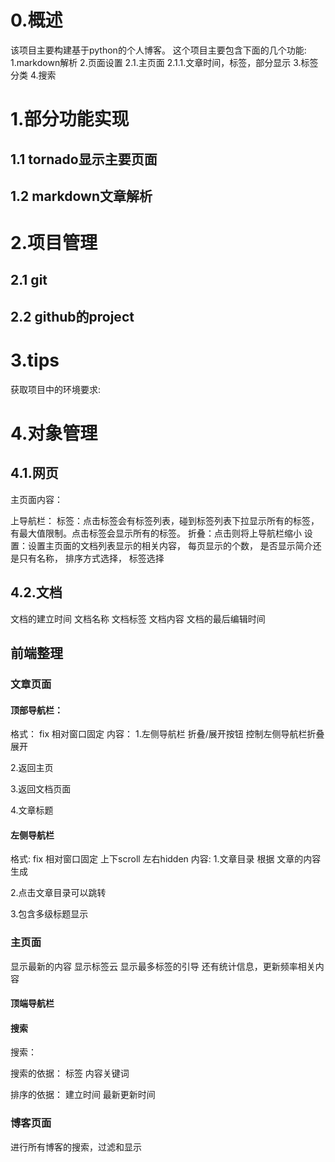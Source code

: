 # 0.概述
该项目主要构建基于python的个人博客。
这个项目主要包含下面的几个功能:
1.markdown解析
2.页面设置
2.1.主页面
2.1.1.文章时间，标签，部分显示
3.标签分类
4.搜索

# 1.部分功能实现
## 1.1 tornado显示主要页面

## 1.2 markdown文章解析

# 2.项目管理
## 2.1 git

## 2.2 github的project

# 3.tips
获取项目中的环境要求:


# 4.对象管理

## 4.1.网页


主页面内容：

上导航栏：
标签：点击标签会有标签列表，碰到标签列表下拉显示所有的标签，有最大值限制。点击标签会显示所有的标签。
折叠：点击则将上导航栏缩小
设置：设置主页面的文档列表显示的相关内容，
每页显示的个数，
是否显示简介还是只有名称，
排序方式选择，
标签选择











## 4.2.文档
文档的建立时间
文档名称
文档标签
文档内容
文档的最后编辑时间

## 前端整理

### 文章页面
#### 顶部导航栏：
格式：
fix 相对窗口固定
内容：
1.左侧导航栏 折叠/展开按钮
控制左侧导航栏折叠展开

2.返回主页

3.返回文档页面

4.文章标题


#### 左侧导航栏
格式:
fix 相对窗口固定
上下scroll 左右hidden
内容:
1.文章目录
根据 文章的内容生成

2.点击文章目录可以跳转

3.包含多级标题显示

### 主页面
显示最新的内容
显示标签云
显示最多标签的引导
还有统计信息，更新频率相关内容

#### 顶端导航栏


#### 搜索
搜索：

搜索的依据：
标签
内容关键词

排序的依据：
建立时间
最新更新时间

### 博客页面
进行所有博客的搜索，过滤和显示


